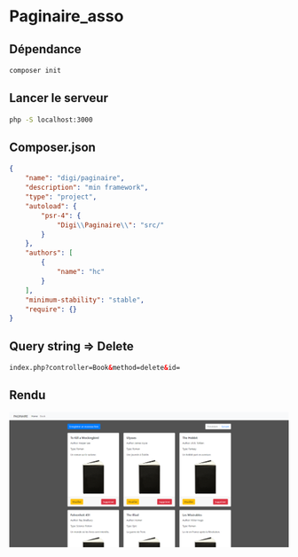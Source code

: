 # Paginaire_asso

## Dépendance

```bash
composer init
```

## Lancer le serveur

```bash
php -S localhost:3000
```

## Composer.json

```json
{
    "name": "digi/paginaire",
    "description": "min framework",
    "type": "project",
    "autoload": {
        "psr-4": {
            "Digi\\Paginaire\\": "src/"
        }
    },
    "authors": [
        {
            "name": "hc"
        }
    ],
    "minimum-stability": "stable",
    "require": {}
}
```


## Query string => Delete


```html
index.php?controller=Book&method=delete&id=
```

## Rendu

![Rendu](/asset/img/display_paginaire.png)
